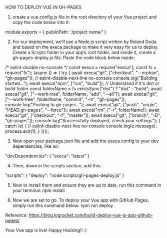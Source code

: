 HOW TO DEPLOY VUE IN GH-PAGES

1. create a vue.config.js file in the root directory of your Vue project and copy the code below into it:

  module.exports = {
    publicPath: '/project name/'
  }

2.  For our deployment, we’ll use a Node.js script written by Roland Doda and based on the execa package to make it very easy for us to deploy. Create a Scripts folder in your app’s root folder, and inside it, create a gh-pages-deploy.js file. Paste the code block below inside:

  /* eslint-disable no-console */
  const execa = require("execa");
  const fs = require("fs");
  (async () => {
    try {
      await execa("git", ["checkout", "--orphan", "gh-pages"]);
      // eslint-disable-next-line no-console
      console.log("Building started...");
      await execa("npm", ["run", "build"]);
      // Understand if it's dist or build folder
      const folderName = fs.existsSync("dist") ? "dist" : "build";
      await execa("git", ["--work-tree", folderName, "add", "--all"]);
      await execa("git", ["--work-tree", folderName, "commit", "-m", "gh-pages"]);
      console.log("Pushing to gh-pages...");
      await execa("git", ["push", "origin", "HEAD:gh-pages", "--force"]);
      await execa("rm", ["-r", folderName]);
      await execa("git", ["checkout", "-f", "master"]);
      await execa("git", ["branch", "-D", "gh-pages"]);
      console.log("Successfully deployed, check your settings");
    } catch (e) {
      // eslint-disable-next-line no-console
      console.log(e.message);
      process.exit(1);
    }
  })();

3. Now open your package.json file and add the execa config to your dev dependencies, like so:

  "devDependencies": {
      "execa": "latest"
  }

4. Then, down in the scripts section, add this:

  "scripts": {
      "deploy": "node scripts/gh-pages-deploy.js"
  }

5. Now to install them and ensure they are up to date, run this command in your terminal:
  npm install

6. Now we are set to go. To deploy your Vue app with GitHub Pages, simply run this command below:
  npm run deploy

Reference: https://blog.logrocket.com/build-deploy-vue-js-app-github-pages/

Your Vue app is live! Happy Hacking!! :)